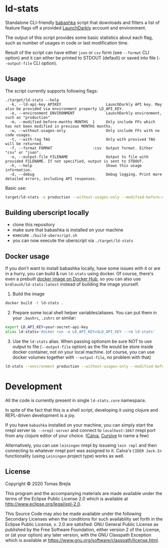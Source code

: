 # ld-stats

Standalone CLI-friendly [babashka](https://github.com/borkdude/babashka) script that downloads and filters a list of feature flags off a provided [LaunchDarkly](https://launchdarkly.com/) account and environment.

The output of this script provides some basic statistics about each flag, such as number of usages in code or last modification time.

Result of the script can have either `json` or `csv` form (see `--format` CLI option) and it can either be printed to STDOUT (default) or saved into file (`--output-file` CLI option).

## Usage

The script currently supports following flags:
```
./target/ld-stats --help
  -k, --ld-api-key APIKEY                    LaunchDarkly API key. May also be provided via environment property LD_API_KEY.
  -e, --environment ENVIRONMENT              LaunchDarkly environment, such as "production"
  -m, --modified-before-months MONTHS  1     Only include FFs which has not been modified in previous MONTHS months.
  -w, --without-usages-only                  Only include FFs with no code usages.
  -t, --with-tag TAG                         Only with provived TAG will be returned.
  -f, --format FORMAT                  :csv  Output format. Either "csv" or "json".
  -o, --output-file FILENAME                 Output to file with provided FILENAME. If not specified, output is sent to STDOUT.
  -h, --help                                 Shows this usage information.
  -d, --debug                                Debug logging. Print more detailed errors, including API responses.
```

Basic use:
```bash
target/ld-stats -e production --without-usages-only --modified-before-months 6 -o /tmp/ffs-without-usages-not-modified-in-last-half-year.csv
```

## Building uberscript locally

- clone this repository
- make sure that babashka is installed on your machine
- execute `./build-uberscript.sh`
- you can now execute the uberscript via `./target/ld-stats`

## Docker usage

If you don't want to install babashka locally, have some issues with it or are in a hurry, you can build & run `ld-stats` using docker. Of course, there's even a prebuilt [docker image on Docker Hub](https://hub.docker.com/repository/docker/brdloush/ld-stats), so you can also use `brdloush/ld-stats:latest` instead of building the image yourself. 

1) Build the image
```bash
docker build -t ld-stats .
```

2) Prepare some local shell helper variables/aliases. You can put them in your `.bashrc`, `.zshrc` or similar:
```bash
export LD_API_KEY=your-secret-api-key
alias ld-stats='docker run -e LD_API_KEY=$LD_API_KEY --rm ld-stats'
```

3) Use the `ld-stats` alias. When passing optionsm be sure NOT to use output to file (`--output-file` option) as the file would be store inside docker container, not on your local machine. (of course, you can use docker volumes together with `--output-file`, no problem with that)

```bash
ld-stats --environment production --without-usages-only --modified-before-months 6 > /tmp/ffs-without-usages-not-modified-in-last-half-year.csv
```

# Development

All the code is currently present in single `ld-stats.core` namespace.

In spite of the fact that this is a shell script, developing it using clojure and REPL-driven development is a joy.

If you have `babashka` installed on your machine, you can simply start the nrepl server `bb --nrepl-server` and connect to `localhost:1667` nrepl port from any clojure editor of your choice. ([Calva](https://calva.io/), [Cursive](https://cursive-ide.com/) to name a few)

Alternatively, you can use `leiningen` nrepl by issueing `lein repl` and then connecting to whatever nrepl port was assigned to it. Calva's `CIDER Jack-In` functionality (using `Leiningen` project type) works as well.

## License

Copyright © 2020 Tomas Brejla

This program and the accompanying materials are made available under the
terms of the Eclipse Public License 2.0 which is available at
http://www.eclipse.org/legal/epl-2.0.

This Source Code may also be made available under the following Secondary
Licenses when the conditions for such availability set forth in the Eclipse
Public License, v. 2.0 are satisfied: GNU General Public License as published by
the Free Software Foundation, either version 2 of the License, or (at your
option) any later version, with the GNU Classpath Exception which is available
at https://www.gnu.org/software/classpath/license.html.

